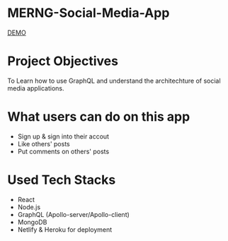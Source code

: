 # MERNG-Social-Media-App

[DEMO](https://frosty-swirles-eeb03d.netlify.app/)

# Project Objectives
To Learn how to use GraphQL and understand the architechture of social media applications.

# What users can do on this app
- Sign up & sign into their accout
- Like others' posts
- Put comments on others' posts

# Used Tech Stacks
- React
- Node.js
- GraphQL (Apollo-server/Apollo-client)
- MongoDB
- Netlify & Heroku for deployment

